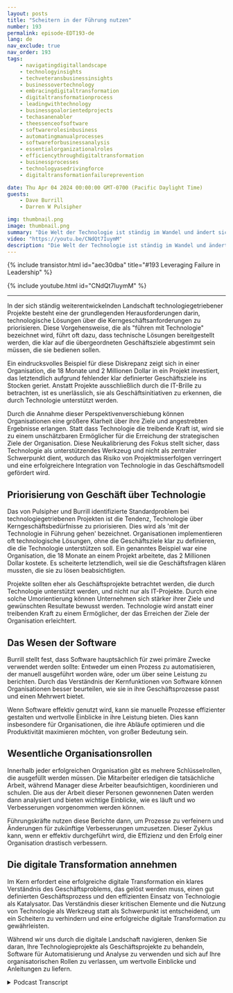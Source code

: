 ```yaml
---
layout: posts
title: "Scheitern in der Führung nutzen"
number: 193
permalink: episode-EDT193-de
lang: de
nav_exclude: true
nav_order: 193
tags:
    - navigatingdigitallandscape
    - technologyinsights
    - techveteransbusinessinsights
    - businessovertechnology
    - embracingdigitaltransformation
    - digitaltransformationprocess
    - leadingwithtechnology
    - businessgoalorientedprojects
    - techasanenabler
    - theessenceofsoftware
    - softwarerolesinbusiness
    - automatingmanualprocesses
    - softwareforbusinessanalysis
    - essentialorganizationalroles
    - efficiencythroughdigitaltransformation
    - businessprocesses
    - technologyasedrivingforce
    - digitaltransformationfailureprevention

date: Thu Apr 04 2024 00:00:00 GMT-0700 (Pacific Daylight Time)
guests:
    - Dave Burrill
    - Darren W Pulsipher

img: thumbnail.png
image: thumbnail.png
summary: "Die Welt der Technologie ist ständig im Wandel und ändert sich fortlaufend. In dieser digitalen Landschaft ist es wichtig, nicht nur die verwendete Technologie zu verstehen, sondern auch den zugrunde liegenden Geschäftsprozess und den Zweck, den sie antreibt. Die Tech-Veteranen Darren Pulsipher und Dave Burrill teilen in ihrem Podcast Embracing Digital Transformation Weisheit über diese kritische Kombination."
video: "https://youtu.be/CNdQt7IuymM"
description: "Die Welt der Technologie ist ständig im Wandel und ändert sich fortlaufend. In dieser digitalen Landschaft ist es wichtig, nicht nur die verwendete Technologie zu verstehen, sondern auch den zugrunde liegenden Geschäftsprozess und den Zweck, den sie antreibt. Die Tech-Veteranen Darren Pulsipher und Dave Burrill teilen in ihrem Podcast Embracing Digital Transformation Weisheit über diese kritische Kombination."
---
```


<div>
{% include transistor.html id="aec30dba" title="#193 Leveraging Failure in Leadership" %}

{% include youtube.html id="CNdQt7IuymM" %}
</div>

---

In der sich ständig weiterentwickelnden Landschaft technologiegetriebener Projekte besteht eine der grundlegenden Herausforderungen darin, technologische Lösungen über die Kerngeschäftsanforderungen zu priorisieren. Diese Vorgehensweise, die als "führen mit Technologie" bezeichnet wird, führt oft dazu, dass technische Lösungen bereitgestellt werden, die klar auf die übergeordneten Geschäftsziele abgestimmt sein müssen, die sie bedienen sollen.

Ein eindrucksvolles Beispiel für diese Diskrepanz zeigt sich in einer Organisation, die 18 Monate und 2 Millionen Dollar in ein Projekt investiert, das letztendlich aufgrund fehlender klar definierter Geschäftsziele ins Stocken geriet. Anstatt Projekte ausschließlich durch die IT-Brille zu betrachten, ist es unerlässlich, sie als Geschäftsinitiativen zu erkennen, die durch Technologie unterstützt werden.

Durch die Annahme dieser Perspektivenverschiebung können Organisationen eine größere Klarheit über ihre Ziele und angestrebten Ergebnisse erlangen. Statt dass Technologie die treibende Kraft ist, wird sie zu einem unschätzbaren Ermöglicher für die Erreichung der strategischen Ziele der Organisation. Diese Neukalibrierung des Fokus stellt sicher, dass Technologie als unterstützendes Werkzeug und nicht als zentraler Schwerpunkt dient, wodurch das Risiko von Projektmisserfolgen verringert und eine erfolgreichere Integration von Technologie in das Geschäftsmodell gefördert wird.

## Priorisierung von Geschäft über Technologie

Das von Pulsipher und Burrill identifizierte Standardproblem bei technologiegetriebenen Projekten ist die Tendenz, Technologie über Kerngeschäftsbedürfnisse zu priorisieren. Dies wird als 'mit der Technologie in Führung gehen' bezeichnet. Organisationen implementieren oft technologische Lösungen, ohne die Geschäftsziele klar zu definieren, die die Technologie unterstützen soll. Ein genanntes Beispiel war eine Organisation, die 18 Monate an einem Projekt arbeitete, das 2 Millionen Dollar kostete. Es scheiterte letztendlich, weil sie die Geschäftsfragen klären mussten, die sie zu lösen beabsichtigten.

Projekte sollten eher als Geschäftsprojekte betrachtet werden, die durch Technologie unterstützt werden, und nicht nur als IT-Projekte. Durch eine solche Umorientierung können Unternehmen sich stärker ihrer Ziele und gewünschten Resultate bewusst werden. Technologie wird anstatt einer treibenden Kraft zu einem Ermöglicher, der das Erreichen der Ziele der Organisation erleichtert.

## Das Wesen der Software

Burrill stellt fest, dass Software hauptsächlich für zwei primäre Zwecke verwendet werden sollte: Entweder um einen Prozess zu automatisieren, der manuell ausgeführt worden wäre, oder um über seine Leistung zu berichten. Durch das Verständnis der Kernfunktionen von Software können Organisationen besser beurteilen, wie sie in ihre Geschäftsprozesse passt und einen Mehrwert bietet.

Wenn Software effektiv genutzt wird, kann sie manuelle Prozesse effizienter gestalten und wertvolle Einblicke in ihre Leistung bieten. Dies kann insbesondere für Organisationen, die ihre Abläufe optimieren und die Produktivität maximieren möchten, von großer Bedeutung sein.

## Wesentliche Organisationsrollen

Innerhalb jeder erfolgreichen Organisation gibt es mehrere Schlüsselrollen, die ausgefüllt werden müssen. Die Mitarbeiter erledigen die tatsächliche Arbeit, während Manager diese Arbeiter beaufsichtigen, koordinieren und schulen. Die aus der Arbeit dieser Personen gewonnenen Daten werden dann analysiert und bieten wichtige Einblicke, wie es läuft und wo Verbesserungen vorgenommen werden können.

Führungskräfte nutzen diese Berichte dann, um Prozesse zu verfeinern und Änderungen für zukünftige Verbesserungen umzusetzen. Dieser Zyklus kann, wenn er effektiv durchgeführt wird, die Effizienz und den Erfolg einer Organisation drastisch verbessern.

## Die digitale Transformation annehmen

Im Kern erfordert eine erfolgreiche digitale Transformation ein klares Verständnis des Geschäftsproblems, das gelöst werden muss, einen gut definierten Geschäftsprozess und den effizienten Einsatz von Technologie als Katalysator. Das Verständnis dieser kritischen Elemente und die Nutzung von Technologie als Werkzeug statt als Schwerpunkt ist entscheidend, um ein Scheitern zu verhindern und eine erfolgreiche digitale Transformation zu gewährleisten.

Während wir uns durch die digitale Landschaft navigieren, denken Sie daran, Ihre Technologieprojekte als Geschäftsprojekte zu behandeln, Software für Automatisierung und Analyse zu verwenden und sich auf Ihre organisatorischen Rollen zu verlassen, um wertvolle Einblicke und Anleitungen zu liefern.



<details>
<summary> Podcast Transcript </summary>

<p></p>

</details>
